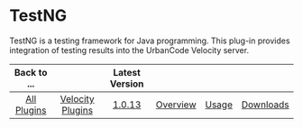 
TestNG
======


TestNG is a testing framework for Java programming. This plug-in provides integration of testing results into the 
UrbanCode Velocity server.


|Back to ...||Latest Version||||
| :---: | :---: | :---: | :---: | :---: | :---: |
|[All Plugins](../../index.md)|[Velocity Plugins](../README.md)|[1.0.13]()|[Overview](overview.md)|[Usage](usage.md)|[Downloads](downloads.md)|
